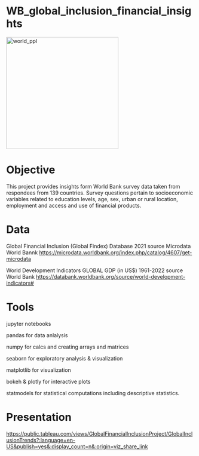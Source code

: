 # WB_global_inclusion_financial_insights

<img width="300" alt="world_ppl" src="https://github.com/emilyaseitz/WB_global_inclusion_financial_insights/assets/148172249/8610077c-5339-4463-9246-1eca38a6bca8">

# Objective

This project provides insights form World Bank survey data taken from respondees from 139 countries.
Survey questions pertain to socioeconomic variables related to education levels, age, sex, urban or rural location, employment and access and use of financial products.

# Data

Global Financial Inclusion (Global Findex) Database 2021 source Microdata World Bannk
https://microdata.worldbank.org/index.php/catalog/4607/get-microdata

World Development Indicators GLOBAL GDP (in US$) 1961-2022 source World Bank
https://databank.worldbank.org/source/world-development-indicators#
# Tools

jupyter notebooks

pandas for data anlalysis

numpy for calcs and creating arrays and matrices

seaborn for exploratory analysis & visualization

matplotlib for visualization

bokeh & plotly for interactive plots

statmodels for statistical computations including descriptive statistics.

# Presentation

https://public.tableau.com/views/GlobalFinancialInclusionProject/GlobalInclusionTrends?:language=en-US&publish=yes&:display_count=n&:origin=viz_share_link
